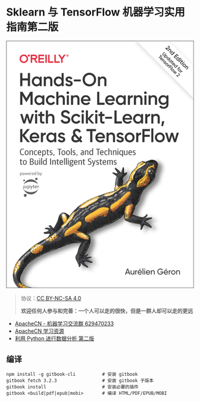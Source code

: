 # Sklearn 与 TensorFlow 机器学习实用指南第二版

![](cover.jpg)

> 协议：[CC BY-NC-SA 4.0](http://creativecommons.org/licenses/by-nc-sa/4.0/)
> 
> **欢迎任何人参与和完善：一个人可以走的很快，但是一群人却可以走的更远**

* [ApacheCN - 机器学习交流群 629470233](http://shang.qq.com/wpa/qunwpa?idkey=30e5f1123a79867570f665aa3a483ca404b1c3f77737bc01ec520ed5f078ddef)
* [ApacheCN 学习资源](http://www.apachecn.org/)
* [利用 Python 进行数据分析 第二版](https://github.com/apachecn/pyda-2e-zh)

## 编译

```
npm install -g gitbook-cli          # 安装 gitbook
gitbook fetch 3.2.3                 # 安装 gitbook 子版本
gitbook install                     # 安装必要的插件
gitbook <build|pdf|epub|mobi>       # 编译 HTML/PDF/EPUB/MOBI
```
